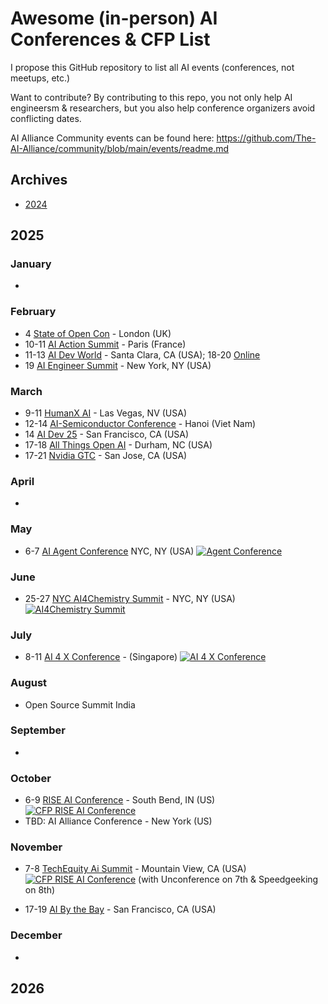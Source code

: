 
# Awesome (in-person) AI Conferences & CFP List

I propose this GitHub repository to list all AI events (conferences, not meetups, etc.) 

Want to contribute? By contributing to this repo, you not only help AI engineersm & researchers, but you also help conference organizers avoid conflicting dates.

AI Alliance Community events can be found here: https://github.com/The-AI-Alliance/community/blob/main/events/readme.md

## Archives

* [2024](archives/2024.md)

## 2025

### January
* 

### February
* 4 [State of Open Con](https://stateofopencon.com) - London (UK)
* 10-11 [AI Action Summit](https://www.elysee.fr/en/sommet-pour-l-action-sur-l-ia) - Paris (France)
* 11-13 [AI Dev World](https://aidevworld.com) - Santa Clara, CA (USA); 18-20 [Online](https://aidevworld.com)
* 19 [AI Engineer Summit](https://www.ai.engineer/summit/2025) - New York, NY (USA)

### March
* 9-11 [HumanX AI](https://www.humanx.co) - Las Vegas, NV (USA)
* 12-14 [AI-Semiconductor Conference](https://www.aisc.events) - Hanoi (Viet Nam)
* 14 [AI Dev 25](https://ai-dev.deeplearning.ai/) - San Francisco, CA (USA)
* 17-18 [All Things Open AI](https://allthingsopen.ai/) - Durham, NC (USA)
* 17-21 [Nvidia GTC](https://www.nvidia.com/gtc/) - San Jose, CA (USA)

### April
*

### May
* 6-7 [AI Agent Conference](https://agentconference.com) NYC, NY (USA) <a href="https://agentconference.com/#speakers"><img alt="Agent Conference" src="https://img.shields.io/static/v1?label=CFP&message=until%2015-February-2025&color=red"></a>

### June
* 25-27 [NYC AI4Chemistry Summit](https://wp.nyu.edu/sccpc/nyc-ai4chemistry-summit) - NYC, NY (USA) <a href="https://wp.nyu.edu/sccpc/abstract-submission/"><img alt="AI4Chemistry Summit" src="https://img.shields.io/static/v1?label=CFP&message=until%201-May-2025&color=red"></a>



### July
* 8-11 [AI 4 X Conference](https://ai4x.cc) - (Singapore) <a href="https://ai4x.cc/submission/"><img alt="AI 4 X Conference" src="https://img.shields.io/static/v1?label=CFP&message=until%2028-Feb-2025&color=red"></a> 

### August
* Open Source Summit India 

### September
*

### October
* 6-9 [RISE AI Conference](https://lucyinstitute.nd.edu/news-events/rise-ai-society-conference/) - South Bend, IN (US) <a href="https://lucyinstitute.nd.edu/news-events/rise-ai-society-conference/rise-ai-conference-2025-call-for-submissions/"><img alt="CFP RISE AI Conference" src="https://img.shields.io/static/v1?label=CFP&message=until%2025-March-2025&color=red"></a>
* TBD: AI Alliance Conference - New York (US) 

### November
* 7-8 [TechEquity Ai Summit](https://techequity-ai.org) - Mountain View, CA (USA) <a href="https://techequity-ai.org/become-a-speaker/"><img alt="CFP RISE AI Conference" src="https://img.shields.io/static/v1?label=CFP&message=until%2031-July-2025&color=red"></a> (with Unconference on 7th & Speedgeeking on 8th)



* 17-19 [AI By the Bay](https://ai.bythebay.io/) - San Francisco, CA (USA)

### December
*

## 2026
